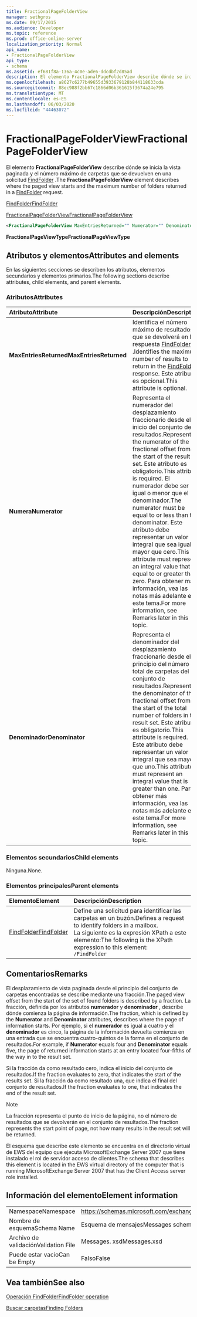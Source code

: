 ```yaml
---
title: FractionalPageFolderView
manager: sethgros
ms.date: 09/17/2015
ms.audience: Developer
ms.topic: reference
ms.prod: office-online-server
localization_priority: Normal
api_name:
- FractionalPageFolderView
api_type:
- schema
ms.assetid: ef681f8a-136a-4c0e-ade6-ddcdbf2d85ad
description: El elemento FractionalPageFolderView describe dónde se inicia la vista paginada y el número máximo de carpetas que se devuelven en una solicitud FindFolder.
ms.openlocfilehash: a8627c6277b49655d3933679128b844118633cda
ms.sourcegitcommit: 88ec988f2bb67c1866d06b361615f3674a24e795
ms.translationtype: MT
ms.contentlocale: es-ES
ms.lasthandoff: 06/03/2020
ms.locfileid: "44463072"
---
```

# <a name="fractionalpagefolderview"></a><span data-ttu-id="43238-103">FractionalPageFolderView</span><span class="sxs-lookup"><span data-stu-id="43238-103">FractionalPageFolderView</span></span>

<span data-ttu-id="43238-104">El elemento **FractionalPageFolderView** describe dónde se inicia la vista paginada y el número máximo de carpetas que se devuelven en una solicitud [FindFolder](findfolder.md) .</span><span class="sxs-lookup"><span data-stu-id="43238-104">The **FractionalPageFolderView** element describes where the paged view starts and the maximum number of folders returned in a [FindFolder](findfolder.md) request.</span></span> 
  
[<span data-ttu-id="43238-105">FindFolder</span><span class="sxs-lookup"><span data-stu-id="43238-105">FindFolder</span></span>](findfolder.md)
  
[<span data-ttu-id="43238-106">FractionalPageFolderView</span><span class="sxs-lookup"><span data-stu-id="43238-106">FractionalPageFolderView</span></span>](fractionalpagefolderview.md)
  
```xml
<FractionalPageFolderView MaxEntriesReturned="" Numerator="" Denominator=""/>
```

 <span data-ttu-id="43238-107">**FractionalPageViewType**</span><span class="sxs-lookup"><span data-stu-id="43238-107">**FractionalPageViewType**</span></span>
## <a name="attributes-and-elements"></a><span data-ttu-id="43238-108">Atributos y elementos</span><span class="sxs-lookup"><span data-stu-id="43238-108">Attributes and elements</span></span>

<span data-ttu-id="43238-109">En las siguientes secciones se describen los atributos, elementos secundarios y elementos primarios.</span><span class="sxs-lookup"><span data-stu-id="43238-109">The following sections describe attributes, child elements, and parent elements.</span></span>
  
### <a name="attributes"></a><span data-ttu-id="43238-110">Atributos</span><span class="sxs-lookup"><span data-stu-id="43238-110">Attributes</span></span>

|<span data-ttu-id="43238-111">**Atributo**</span><span class="sxs-lookup"><span data-stu-id="43238-111">**Attribute**</span></span>|<span data-ttu-id="43238-112">**Descripción**</span><span class="sxs-lookup"><span data-stu-id="43238-112">**Description**</span></span>|
|:-----|:-----|
|<span data-ttu-id="43238-113">**MaxEntriesReturned**</span><span class="sxs-lookup"><span data-stu-id="43238-113">**MaxEntriesReturned**</span></span> <br/> |<span data-ttu-id="43238-114">Identifica el número máximo de resultados que se devolverá en la respuesta [FindFolder](findfolder.md) .</span><span class="sxs-lookup"><span data-stu-id="43238-114">Identifies the maximum number of results to return in the [FindFolder](findfolder.md) response.</span></span> <span data-ttu-id="43238-115">Este atributo es opcional.</span><span class="sxs-lookup"><span data-stu-id="43238-115">This attribute is optional.</span></span>  <br/> |
|<span data-ttu-id="43238-116">**Numera**</span><span class="sxs-lookup"><span data-stu-id="43238-116">**Numerator**</span></span> <br/> |<span data-ttu-id="43238-117">Representa el numerador del desplazamiento fraccionario desde el inicio del conjunto de resultados.</span><span class="sxs-lookup"><span data-stu-id="43238-117">Represents the numerator of the fractional offset from the start of the result set.</span></span> <span data-ttu-id="43238-118">Este atributo es obligatorio.</span><span class="sxs-lookup"><span data-stu-id="43238-118">This attribute is required.</span></span> <span data-ttu-id="43238-119">El numerador debe ser igual o menor que el denominador.</span><span class="sxs-lookup"><span data-stu-id="43238-119">The numerator must be equal to or less than the denominator.</span></span> <span data-ttu-id="43238-120">Este atributo debe representar un valor integral que sea igual o mayor que cero.</span><span class="sxs-lookup"><span data-stu-id="43238-120">This attribute must represent an integral value that is equal to or greater than zero.</span></span> <span data-ttu-id="43238-121">Para obtener más información, vea las notas más adelante en este tema.</span><span class="sxs-lookup"><span data-stu-id="43238-121">For more information, see Remarks later in this topic.</span></span>  <br/> |
|<span data-ttu-id="43238-122">**Denominador**</span><span class="sxs-lookup"><span data-stu-id="43238-122">**Denominator**</span></span> <br/> |<span data-ttu-id="43238-123">Representa el denominador del desplazamiento fraccionario desde el principio del número total de carpetas del conjunto de resultados.</span><span class="sxs-lookup"><span data-stu-id="43238-123">Represents the denominator of the fractional offset from the start of the total number of folders in the result set.</span></span> <span data-ttu-id="43238-124">Este atributo es obligatorio.</span><span class="sxs-lookup"><span data-stu-id="43238-124">This attribute is required.</span></span> <span data-ttu-id="43238-125">Este atributo debe representar un valor integral que sea mayor que uno.</span><span class="sxs-lookup"><span data-stu-id="43238-125">This attribute must represent an integral value that is greater than one.</span></span> <span data-ttu-id="43238-126">Para obtener más información, vea las notas más adelante en este tema.</span><span class="sxs-lookup"><span data-stu-id="43238-126">For more information, see Remarks later in this topic.</span></span>  <br/> |
   
### <a name="child-elements"></a><span data-ttu-id="43238-127">Elementos secundarios</span><span class="sxs-lookup"><span data-stu-id="43238-127">Child elements</span></span>

<span data-ttu-id="43238-128">Ninguna.</span><span class="sxs-lookup"><span data-stu-id="43238-128">None.</span></span>
  
### <a name="parent-elements"></a><span data-ttu-id="43238-129">Elementos principales</span><span class="sxs-lookup"><span data-stu-id="43238-129">Parent elements</span></span>

|<span data-ttu-id="43238-130">**Elemento**</span><span class="sxs-lookup"><span data-stu-id="43238-130">**Element**</span></span>|<span data-ttu-id="43238-131">**Descripción**</span><span class="sxs-lookup"><span data-stu-id="43238-131">**Description**</span></span>|
|:-----|:-----|
|[<span data-ttu-id="43238-132">FindFolder</span><span class="sxs-lookup"><span data-stu-id="43238-132">FindFolder</span></span>](findfolder.md) <br/> |<span data-ttu-id="43238-133">Define una solicitud para identificar las carpetas en un buzón.</span><span class="sxs-lookup"><span data-stu-id="43238-133">Defines a request to identify folders in a mailbox.</span></span>  <br/> <span data-ttu-id="43238-134">La siguiente es la expresión XPath a este elemento:</span><span class="sxs-lookup"><span data-stu-id="43238-134">The following is the XPath expression to this element:</span></span>  <br/>  `/FindFolder` <br/> |
   
## <a name="remarks"></a><span data-ttu-id="43238-135">Comentarios</span><span class="sxs-lookup"><span data-stu-id="43238-135">Remarks</span></span>

<span data-ttu-id="43238-136">El desplazamiento de vista paginada desde el principio del conjunto de carpetas encontradas se describe mediante una fracción.</span><span class="sxs-lookup"><span data-stu-id="43238-136">The paged view offset from the start of the set of found folders is described by a fraction.</span></span> <span data-ttu-id="43238-137">La fracción, definida por los atributos **numerador** y **denominador** , describe dónde comienza la página de información.</span><span class="sxs-lookup"><span data-stu-id="43238-137">The fraction, which is defined by the **Numerator** and **Denominator** attributes, describes where the page of information starts.</span></span> <span data-ttu-id="43238-138">Por ejemplo, si el **numerador** es igual a cuatro y el **denominador** es cinco, la página de la información devuelta comienza en una entrada que se encuentra cuatro-quintos de la forma en el conjunto de resultados.</span><span class="sxs-lookup"><span data-stu-id="43238-138">For example, if **Numerator** equals four and **Denominator** equals five, the page of returned information starts at an entry located four-fifths of the way in to the result set.</span></span> 
  
<span data-ttu-id="43238-139">Si la fracción da como resultado cero, indica el inicio del conjunto de resultados.</span><span class="sxs-lookup"><span data-stu-id="43238-139">If the fraction evaluates to zero, that indicates the start of the results set.</span></span> <span data-ttu-id="43238-140">Si la fracción da como resultado una, que indica el final del conjunto de resultados.</span><span class="sxs-lookup"><span data-stu-id="43238-140">If the fraction evaluates to one, that indicates the end of the result set.</span></span>
  
> [!NOTE]
> <span data-ttu-id="43238-141">La fracción representa el punto de inicio de la página, no el número de resultados que se devolverán en el conjunto de resultados.</span><span class="sxs-lookup"><span data-stu-id="43238-141">The fraction represents the start point of page, not how many results in the result set will be returned.</span></span> 
  
<span data-ttu-id="43238-142">El esquema que describe este elemento se encuentra en el directorio virtual de EWS del equipo que ejecuta MicrosoftExchange Server 2007 que tiene instalado el rol de servidor acceso de clientes.</span><span class="sxs-lookup"><span data-stu-id="43238-142">The schema that describes this element is located in the EWS virtual directory of the computer that is running MicrosoftExchange Server 2007 that has the Client Access server role installed.</span></span>
  
## <a name="element-information"></a><span data-ttu-id="43238-143">Información del elemento</span><span class="sxs-lookup"><span data-stu-id="43238-143">Element information</span></span>

|||
|:-----|:-----|
|<span data-ttu-id="43238-144">Namespace</span><span class="sxs-lookup"><span data-stu-id="43238-144">Namespace</span></span>  <br/> |https://schemas.microsoft.com/exchange/services/2006/messages  <br/> |
|<span data-ttu-id="43238-145">Nombre de esquema</span><span class="sxs-lookup"><span data-stu-id="43238-145">Schema Name</span></span>  <br/> |<span data-ttu-id="43238-146">Esquema de mensajes</span><span class="sxs-lookup"><span data-stu-id="43238-146">Messages schema</span></span>  <br/> |
|<span data-ttu-id="43238-147">Archivo de validación</span><span class="sxs-lookup"><span data-stu-id="43238-147">Validation File</span></span>  <br/> |<span data-ttu-id="43238-148">Messages. xsd</span><span class="sxs-lookup"><span data-stu-id="43238-148">Messages.xsd</span></span>  <br/> |
|<span data-ttu-id="43238-149">Puede estar vacío</span><span class="sxs-lookup"><span data-stu-id="43238-149">Can be Empty</span></span>  <br/> |<span data-ttu-id="43238-150">Falso</span><span class="sxs-lookup"><span data-stu-id="43238-150">False</span></span>  <br/> |
   
## <a name="see-also"></a><span data-ttu-id="43238-151">Vea también</span><span class="sxs-lookup"><span data-stu-id="43238-151">See also</span></span>



[<span data-ttu-id="43238-152">Operación FindFolder</span><span class="sxs-lookup"><span data-stu-id="43238-152">FindFolder operation</span></span>](findfolder-operation.md)


[<span data-ttu-id="43238-153">Buscar carpetas</span><span class="sxs-lookup"><span data-stu-id="43238-153">Finding Folders</span></span>](https://msdn.microsoft.com/library/9124d868-017a-43f0-b915-5c0082cacec9%28Office.15%29.aspx)

